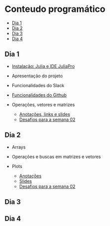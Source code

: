 # Conteudo programático

<!-- TOC depthFrom:2 depthTo:6 withLinks:1 updateOnSave:1 orderedList:0 -->

- [Dia 1](#dia-1)
- [Dia 2](#dia-2)
- [Dia 3](#dia-3)
- [Dia 4](#dia-4)

<!-- /TOC -->

## Dia 1

- [Instalação: Julia e IDE JuliaPro](tutoriais/00_instalacao-julia-windows.md)

- Apresentação do projeto

- Funcionalidades do Slack

- [Funcionalidades do Github](https://github.com/kguidonimartins/studygroup-ufg/blob/master/guia-de-referencia.md)  

- Operações, vetores e matrizes
  - [Anotações, links e slides](https://hackmd.io/s/BJ-ZKqwYN)
  - [Desafios para a semana 02](https://hackmd.io/s/S10POjPtE)

## Dia 2

- Arrays

- Operações e buscas em matrizes e vetores

- Plots

  - [Anotações](/semana02/02-colab_notes.ipynb)
  - [Slides](/semana02/FUCHIGAMI%202019%20grupo%20de%20estudo%20julia%20%5B2%5D.pdf)
  - [Desafios para a semana 02](/semana02/02-exercícios_JuliaCluBR.md)

## Dia 3

## Dia 4

